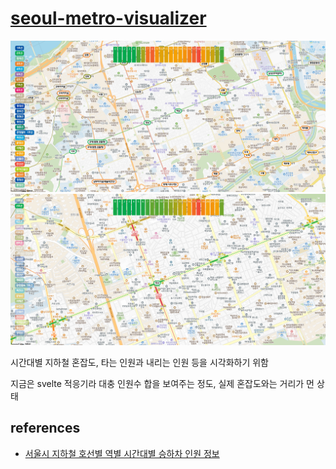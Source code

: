 # [seoul-metro-visualizer](https://metro.0ch.me)

![Seoul Metro Visualizer](/preview/main.png)
![Seoul Metro Visualizer](/preview/filtered.png)

시간대별 지하철 혼잡도, 타는 인원과 내리는 인원 등을 시각화하기 위함

지금은 svelte 적응기라 대충 인원수 합을 보여주는 정도, 실제 혼잡도와는 거리가 먼 상태


## references

- [서울시 지하철 호선별 역별 시간대별 승하차 인원 정보](https://data.seoul.go.kr/dataList/OA-12252/S/1/datasetView.do)
